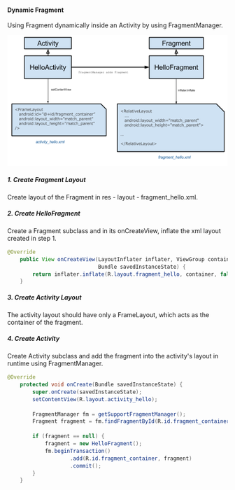 #### Dynamic Fragment
Using Fragment dynamically inside an Activity by using FragmentManager.

![diagram](pic1.png)

##### 1. Create Fragment Layout
Create layout of the Fragment in res - layout - fragment_hello.xml.

##### 2. Create HelloFragment
Create a Fragment subclass and in its onCreateView, inflate the xml layout created in step 1.

```java
@Override
    public View onCreateView(LayoutInflater inflater, ViewGroup container,
                             Bundle savedInstanceState) {
        return inflater.inflate(R.layout.fragment_hello, container, false);
    }
```

##### 3. Create Activity Layout
The activity layout should have only a FrameLayout, which acts as the container of the fragment.

##### 4. Create Activity
Create Activity subclass and add the fragment into the activity's layout in runtime using FragmentManager.

```java
@Override
    protected void onCreate(Bundle savedInstanceState) {
        super.onCreate(savedInstanceState);
        setContentView(R.layout.activity_hello);

        FragmentManager fm = getSupportFragmentManager();
        Fragment fragment = fm.findFragmentById(R.id.fragment_container);

        if (fragment == null) {
            fragment = new HelloFragment();
            fm.beginTransaction()
                    .add(R.id.fragment_container, fragment)
                    .commit();
        }
    }
```